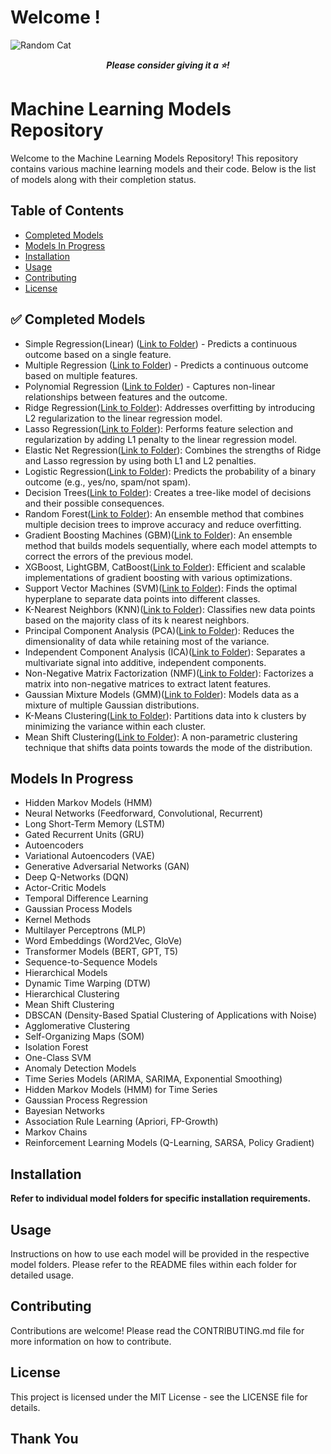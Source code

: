 # Welcome !

![Random Cat](https://cataas.com/cat?message=Please%20give%20a%20star!&width=900&height=300)

<p align="center">
  <strong><em>Please consider giving it a ⭐!</em></strong>
</p>

#  Machine Learning Models Repository

Welcome to the Machine Learning Models Repository! This repository contains various machine learning models and their code. Below is the list of models along with their completion status.

##  Table of Contents
- [Completed Models](#-completed-models)
- [Models In Progress](#-models-in-progress)
- [Installation](#-installation)
- [Usage](#-usage)
- [Contributing](#-contributing)
- [License](#-license)

## ✅ Completed Models
- Simple Regression(Linear) ([Link to Folder](https://github.com/tosifAN/All_ML_Models/tree/main/Regression)) - Predicts a continuous outcome based on a single feature.
- Multiple Regression ([Link to Folder](https://github.com/tosifAN/All_ML_Models/tree/main/Regression)) - Predicts a continuous outcome based on multiple features.
- Polynomial Regression ([Link to Folder](https://github.com/tosifAN/All_ML_Models/tree/main/Regression)) - Captures non-linear relationships between features and the outcome.
- Ridge Regression([Link to Folder](https://github.com/tosifAN/All_ML_Models/tree/main/Regression)): Addresses overfitting by introducing L2 regularization to the linear regression model.
- Lasso Regression([Link to Folder](https://github.com/tosifAN/All_ML_Models/tree/main/Regression)): Performs feature selection and regularization by adding L1 penalty to the linear regression model.
- Elastic Net Regression([Link to Folder](https://github.com/tosifAN/All_ML_Models/tree/main/Regression)): Combines the strengths of Ridge and Lasso regression by using both L1 and L2 penalties.
- Logistic Regression([Link to Folder](https://github.com/tosifAN/All_ML_Models/tree/main/Regression)): Predicts the probability of a binary outcome (e.g., yes/no, spam/not spam).
- Decision Trees([Link to Folder](https://github.com/tosifAN/All_ML_Models/tree/main/DecisionTree)): Creates a tree-like model of decisions and their possible consequences.
- Random Forest([Link to Folder](https://github.com/tosifAN/All_ML_Models/tree/main/Bagging)): An ensemble method that combines multiple decision trees to improve accuracy and reduce overfitting.
- Gradient Boosting Machines (GBM)([Link to Folder](https://github.com/tosifAN/All_ML_Models/tree/main/Bosting)): An ensemble method that builds models sequentially, where each model attempts to correct the errors of the previous model.
- XGBoost, LightGBM, CatBoost([Link to Folder](https://github.com/tosifAN/All_ML_Models/tree/main/Bosting)): Efficient and scalable implementations of gradient boosting with various optimizations.
- Support Vector Machines (SVM)([Link to Folder](https://github.com/tosifAN/All_ML_Models/tree/main/SVM)): Finds the optimal hyperplane to separate data points into different classes.
- K-Nearest Neighbors (KNN)([Link to Folder](https://github.com/tosifAN/All_ML_Models/tree/main/KNN)): Classifies new data points based on the majority class of its k nearest neighbors.
- Principal Component Analysis (PCA)([Link to Folder](https://github.com/tosifAN/All_ML_Models/tree/main/Dimensionality_Reduction)): Reduces the dimensionality of data while retaining most of the variance.
- Independent Component Analysis (ICA)([Link to Folder](https://github.com/tosifAN/All_ML_Models/tree/main/Dimensionality_Reduction)): Separates a multivariate signal into additive, independent components.
- Non-Negative Matrix Factorization (NMF)([Link to Folder](https://github.com/tosifAN/All_ML_Models/tree/main/Dimensionality_Reduction)): Factorizes a matrix into non-negative matrices to extract latent features.
- Gaussian Mixture Models (GMM)([Link to Folder](https://github.com/tosifAN/All_ML_Models/tree/main/Clustering)): Models data as a mixture of multiple Gaussian distributions.
- K-Means Clustering([Link to Folder](https://github.com/tosifAN/All_ML_Models/tree/main/Clustering)): Partitions data into k clusters by minimizing the variance within each cluster.
- Mean Shift Clustering([Link to Folder](https://github.com/tosifAN/All_ML_Models/tree/main/Clustering)): A non-parametric clustering technique that shifts data points towards the mode of the distribution.

##  Models In Progress

- Hidden Markov Models (HMM)
- Neural Networks (Feedforward, Convolutional, Recurrent)
- Long Short-Term Memory (LSTM)
- Gated Recurrent Units (GRU)
- Autoencoders
- Variational Autoencoders (VAE)
- Generative Adversarial Networks (GAN)
- Deep Q-Networks (DQN)
- Actor-Critic Models
- Temporal Difference Learning
- Gaussian Process Models
- Kernel Methods
- Multilayer Perceptrons (MLP)
- Word Embeddings (Word2Vec, GloVe)
- Transformer Models (BERT, GPT, T5)
- Sequence-to-Sequence Models
- Hierarchical Models
- Dynamic Time Warping (DTW)
- Hierarchical Clustering
- Mean Shift Clustering
- DBSCAN (Density-Based Spatial Clustering of Applications with Noise)
- Agglomerative Clustering
- Self-Organizing Maps (SOM)
- Isolation Forest
- One-Class SVM
- Anomaly Detection Models
- Time Series Models (ARIMA, SARIMA, Exponential Smoothing)
- Hidden Markov Models (HMM) for Time Series
- Gaussian Process Regression
- Bayesian Networks
- Association Rule Learning (Apriori, FP-Growth)
- Markov Chains
- Reinforcement Learning Models (Q-Learning, SARSA, Policy Gradient)

##  Installation

**Refer to individual model folders for specific installation requirements.** 

##  Usage
Instructions on how to use each model will be provided in the respective model folders. Please refer to the README files within each folder for detailed usage.

##  Contributing
Contributions are welcome! Please read the CONTRIBUTING.md file for more information on how to contribute.

##  License
This project is licensed under the MIT License - see the LICENSE file for details.

##  Thank You
